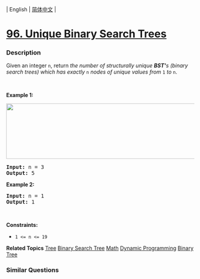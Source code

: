 | English | [简体中文](README.md) |

# [96. Unique Binary Search Trees](https://leetcode.cn/problems/unique-binary-search-trees)
 ### Description
<p>Given an integer <code>n</code>, return <em>the number of structurally unique <strong>BST&#39;</strong>s (binary search trees) which has exactly </em><code>n</code><em> nodes of unique values from</em> <code>1</code> <em>to</em> <code>n</code>.</p>

<p>&nbsp;</p>
<p><strong class="example">Example 1:</strong></p>
<img alt="" src="https://assets.leetcode.com/uploads/2021/01/18/uniquebstn3.jpg" style="width: 600px; height: 148px;" />
<pre>
<strong>Input:</strong> n = 3
<strong>Output:</strong> 5
</pre>

<p><strong class="example">Example 2:</strong></p>

<pre>
<strong>Input:</strong> n = 1
<strong>Output:</strong> 1
</pre>

<p>&nbsp;</p>
<p><strong>Constraints:</strong></p>

<ul>
	<li><code>1 &lt;= n &lt;= 19</code></li>
</ul>

**Related Topics**  [Tree](https://leetcode.cn/tag/tree) [Binary Search Tree](https://leetcode.cn/tag/binary-search-tree) [Math](https://leetcode.cn/tag/math) [Dynamic Programming](https://leetcode.cn/tag/dynamic-programming) [Binary Tree](https://leetcode.cn/tag/binary-tree) 

### Similar Questions
